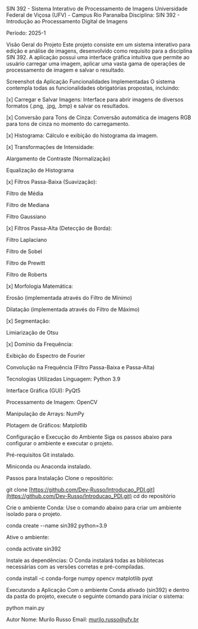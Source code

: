 SIN 392 - Sistema Interativo de Processamento de Imagens
Universidade Federal de Viçosa (UFV) - Campus Rio Paranaíba Disciplina: SIN 392 - Introdução ao Processamento Digital de Imagens

Período: 2025-1

Visão Geral do Projeto
Este projeto consiste em um sistema interativo para edição e análise de imagens, desenvolvido como requisito para a disciplina SIN 392. A aplicação possui uma interface gráfica intuitiva que permite ao usuário carregar uma imagem, aplicar uma vasta gama de operações de processamento de imagem e salvar o resultado.

Screenshot da Aplicação
Funcionalidades Implementadas
O sistema contempla todas as funcionalidades obrigatórias propostas, incluindo:

[x] Carregar e Salvar Imagens: Interface para abrir imagens de diversos formatos (.png, .jpg, .bmp) e salvar os resultados.

[x] Conversão para Tons de Cinza: Conversão automática de imagens RGB para tons de cinza no momento do carregamento.

[x] Histograma: Cálculo e exibição do histograma da imagem.

[x] Transformações de Intensidade:

Alargamento de Contraste (Normalização)

Equalização de Histograma

[x] Filtros Passa-Baixa (Suavização):

Filtro de Média

Filtro de Mediana

Filtro Gaussiano

[x] Filtros Passa-Alta (Detecção de Borda):

Filtro Laplaciano

Filtro de Sobel

Filtro de Prewitt

Filtro de Roberts

[x] Morfologia Matemática:

Erosão (implementada através do Filtro de Mínimo)

Dilatação (implementada através do Filtro de Máximo)

[x] Segmentação:

Limiarização de Otsu

[x] Domínio da Frequência:

Exibição do Espectro de Fourier

Convolução na Frequência (Filtro Passa-Baixa e Passa-Alta)

Tecnologias Utilizadas
Linguagem: Python 3.9

Interface Gráfica (GUI): PyQt5

Processamento de Imagem: OpenCV

Manipulação de Arrays: NumPy

Plotagem de Gráficos: Matplotlib

Configuração e Execução do Ambiente
Siga os passos abaixo para configurar o ambiente e executar o projeto.

Pré-requisitos
Git instalado.

Miniconda ou Anaconda instalado.

Passos para Instalação
Clone o repositório:

git clone [https://github.com/Dev-Russo/Introducao_PDI.git](https://github.com/Dev-Russo/Introducao_PDI.git)
cd do repositório

Crie o ambiente Conda:
Use o comando abaixo para criar um ambiente isolado para o projeto.

conda create --name sin392 python=3.9

Ative o ambiente:

conda activate sin392

Instale as dependências:
O Conda instalará todas as bibliotecas necessárias com as versões corretas e pré-compiladas.

conda install -c conda-forge numpy opencv matplotlib pyqt

Executando a Aplicação
Com o ambiente Conda ativado (sin392) e dentro da pasta do projeto, execute o seguinte comando para iniciar o sistema:

python main.py

Autor
Nome: Murilo Russo
Email: murilo.russo@ufv.br